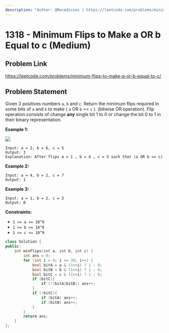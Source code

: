 ```yaml
---
description: "Author: @Recedivies | https://leetcode.com/problems/minimum-flips-to-make-a-or-b-equal-to-c/"
---
```


# 1318 - Minimum Flips to Make a OR b Equal to c (Medium)

## Problem Link

https://leetcode.com/problems/minimum-flips-to-make-a-or-b-equal-to-c/

## Problem Statement

Given 3 positives numbers `a`, `b` and `c`. Return the minimum flips required in some bits of `a` and `b` to make ( `a` OR `b` == `c` ). (bitwise OR operation). Flip operation consists of change **any** single bit 1 to 0 or change the bit 0 to 1 in their binary representation.

**Example 1:**

![](https://assets.leetcode.com/uploads/2020/01/06/sample_3_1676.png)

```
Input: a = 2, b = 6, c = 5
Output: 3
Explanation: After flips a = 1 , b = 4 , c = 5 such that (a OR b == c)
```

**Example 2:**

```
Input: a = 4, b = 2, c = 7
Output: 1
```

**Example 3:**

```
Input: a = 1, b = 2, c = 3
Output: 0
```

**Constraints:**

- `1 <= a <= 10^9`
- `1 <= b <= 10^9`
- `1 <= c <= 10^9`

<Tabs>
<TabItem value="cpp" label="C++">
<SolutionAuthor name="@Recedivies" link="https://github.com/Recedivies" />

```cpp
class Solution {
public:
    int minFlips(int a, int b, int c) {
        int ans = 0;
        for (int i = 0; i <= 30; i++) {
            bool bitA = a & (1<<i) ? 1 : 0;
            bool bitB = b & (1<<i) ? 1 : 0;
            bool bitC = c & (1<<i) ? 1 : 0;
            if (bitC){
                if (!(bitA|bitB)) ans++;
            }
            if (!bitC){
                if (bitA) ans++;
                if (bitB) ans++;
            }
        }
        return ans;
    }
};
```

</TabItem>
</Tabs>
